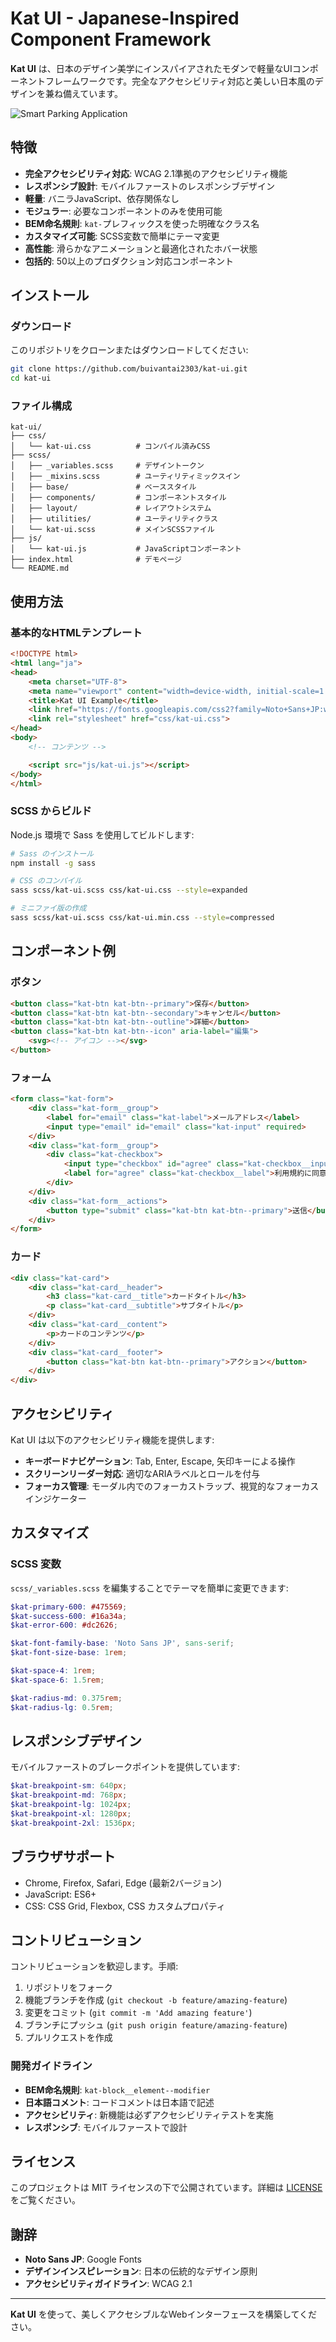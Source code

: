 # Kat UI - Japanese-Inspired Component Framework

**Kat UI** は、日本のデザイン美学にインスパイアされたモダンで軽量なUIコンポーネントフレームワークです。完全なアクセシビリティ対応と美しい日本風のデザインを兼ね備えています。

![Smart Parking Application](https://github.com/user-attachments/assets/b43971fd-04b5-4e64-b199-e311e3010d3e)


## 特徴

- **完全アクセシビリティ対応**: WCAG 2.1準拠のアクセシビリティ機能  
- **レスポンシブ設計**: モバイルファーストのレスポンシブデザイン  
- **軽量**: バニラJavaScript、依存関係なし  
- **モジュラー**: 必要なコンポーネントのみを使用可能  
- **BEM命名規則**: `kat-`プレフィックスを使った明確なクラス名  
- **カスタマイズ可能**: SCSS変数で簡単にテーマ変更  
- **高性能**: 滑らかなアニメーションと最適化されたホバー状態  
- **包括的**: 50以上のプロダクション対応コンポーネント  

## インストール

### ダウンロード

このリポジトリをクローンまたはダウンロードしてください:

```bash
git clone https://github.com/buivantai2303/kat-ui.git
cd kat-ui
```

### ファイル構成

```
kat-ui/
├── css/
│   └── kat-ui.css          # コンパイル済みCSS
├── scss/
│   ├── _variables.scss     # デザイントークン
│   ├── _mixins.scss        # ユーティリティミックスイン
│   ├── base/               # ベーススタイル
│   ├── components/         # コンポーネントスタイル
│   ├── layout/             # レイアウトシステム
│   ├── utilities/          # ユーティリティクラス
│   └── kat-ui.scss         # メインSCSSファイル
├── js/
│   └── kat-ui.js           # JavaScriptコンポーネント
├── index.html              # デモページ
└── README.md
```

## 使用方法

### 基本的なHTMLテンプレート

```html
<!DOCTYPE html>
<html lang="ja">
<head>
    <meta charset="UTF-8">
    <meta name="viewport" content="width=device-width, initial-scale=1.0">
    <title>Kat UI Example</title>
    <link href="https://fonts.googleapis.com/css2?family=Noto+Sans+JP:wght@300;400;500;700&display=swap" rel="stylesheet">
    <link rel="stylesheet" href="css/kat-ui.css">
</head>
<body>
    <!-- コンテンツ -->

    <script src="js/kat-ui.js"></script>
</body>
</html>
```

### SCSS からビルド

Node.js 環境で Sass を使用してビルドします:

```bash
# Sass のインストール
npm install -g sass

# CSS のコンパイル
sass scss/kat-ui.scss css/kat-ui.css --style=expanded

# ミニファイ版の作成
sass scss/kat-ui.scss css/kat-ui.min.css --style=compressed
```

## コンポーネント例

### ボタン

```html
<button class="kat-btn kat-btn--primary">保存</button>
<button class="kat-btn kat-btn--secondary">キャンセル</button>
<button class="kat-btn kat-btn--outline">詳細</button>
<button class="kat-btn kat-btn--icon" aria-label="編集">
    <svg><!-- アイコン --></svg>
</button>
```

### フォーム

```html
<form class="kat-form">
    <div class="kat-form__group">
        <label for="email" class="kat-label">メールアドレス</label>
        <input type="email" id="email" class="kat-input" required>
    </div>
    <div class="kat-form__group">
        <div class="kat-checkbox">
            <input type="checkbox" id="agree" class="kat-checkbox__input">
            <label for="agree" class="kat-checkbox__label">利用規約に同意する</label>
        </div>
    </div>
    <div class="kat-form__actions">
        <button type="submit" class="kat-btn kat-btn--primary">送信</button>
    </div>
</form>
```

### カード

```html
<div class="kat-card">
    <div class="kat-card__header">
        <h3 class="kat-card__title">カードタイトル</h3>
        <p class="kat-card__subtitle">サブタイトル</p>
    </div>
    <div class="kat-card__content">
        <p>カードのコンテンツ</p>
    </div>
    <div class="kat-card__footer">
        <button class="kat-btn kat-btn--primary">アクション</button>
    </div>
</div>
```

## アクセシビリティ

Kat UI は以下のアクセシビリティ機能を提供します:

- **キーボードナビゲーション**: Tab, Enter, Escape, 矢印キーによる操作  
- **スクリーンリーダー対応**: 適切なARIAラベルとロールを付与  
- **フォーカス管理**: モーダル内でのフォーカストラップ、視覚的なフォーカスインジケーター  

## カスタマイズ

### SCSS 変数

`scss/_variables.scss` を編集することでテーマを簡単に変更できます:

```scss
$kat-primary-600: #475569;
$kat-success-600: #16a34a;
$kat-error-600: #dc2626;

$kat-font-family-base: 'Noto Sans JP', sans-serif;
$kat-font-size-base: 1rem;

$kat-space-4: 1rem;
$kat-space-6: 1.5rem;

$kat-radius-md: 0.375rem;
$kat-radius-lg: 0.5rem;
```

## レスポンシブデザイン

モバイルファーストのブレークポイントを提供しています:

```scss
$kat-breakpoint-sm: 640px;
$kat-breakpoint-md: 768px;
$kat-breakpoint-lg: 1024px;
$kat-breakpoint-xl: 1280px;
$kat-breakpoint-2xl: 1536px;
```

## ブラウザサポート

- Chrome, Firefox, Safari, Edge (最新2バージョン)  
- JavaScript: ES6+  
- CSS: CSS Grid, Flexbox, CSS カスタムプロパティ  

## コントリビューション

コントリビューションを歓迎します。手順:

1. リポジトリをフォーク  
2. 機能ブランチを作成 (`git checkout -b feature/amazing-feature`)  
3. 変更をコミット (`git commit -m 'Add amazing feature'`)  
4. ブランチにプッシュ (`git push origin feature/amazing-feature`)  
5. プルリクエストを作成  

### 開発ガイドライン

- **BEM命名規則**: `kat-block__element--modifier`  
- **日本語コメント**: コードコメントは日本語で記述  
- **アクセシビリティ**: 新機能は必ずアクセシビリティテストを実施  
- **レスポンシブ**: モバイルファーストで設計  

## ライセンス

このプロジェクトは MIT ライセンスの下で公開されています。詳細は [LICENSE](LICENSE) をご覧ください。

## 謝辞

- **Noto Sans JP**: Google Fonts  
- **デザインインスピレーション**: 日本の伝統的なデザイン原則  
- **アクセシビリティガイドライン**: WCAG 2.1  

---

**Kat UI** を使って、美しくアクセシブルなWebインターフェースを構築してください。
